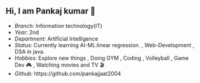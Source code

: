 ## Hi, I am Pankaj kumar 👋

<ul>
     <li>
       <i>Branch: </i>Information technology(IT)
     </li>
     <li>
       <i>Year: </i> 2nd
     </li>
     <li>
       <i>Department: </i>Artificial Intelligence
     </li>
     <li>
       <i>Status: </i>Currently learning AI-ML:linear regression. , Web-Development , DSA in java. 
     </li>
     <li>
       <i>Hobbies: </i> Explore new things , Doing GYM , Coding , Volleyball , Game Dev 🎮 , Watching movies and TV 🎬
     </li>
     <li>
         <i>Github: </i> https://github.com/pankajjaat2004
     </li>
</ul>